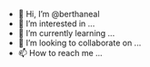 - 👋 Hi, I’m @berthaneal
- 👀 I’m interested in ...
- 🌱 I’m currently learning ...
- 💞️ I’m looking to collaborate on ...
- 📫 How to reach me ...

<!---
berthaneal/berthaneal is a ✨ special ✨ repository because its `README.md` (this file) appears on your GitHub profile.
You can click the Preview link to take a look at your changes.
--->
